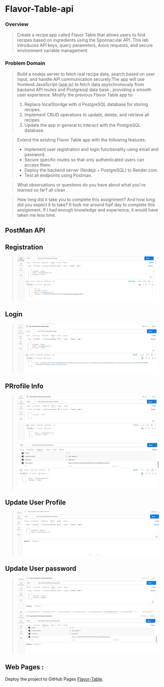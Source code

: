 # Flavor-Table-api





### Overview  

>Create a recipe app called Flavor Table that allows users to find recipes based on ingredients using the Spoonacular API. This lab introduces API keys, query parameters, Axios requests, and secure environment variable management.


### Problem Domain  
>Build a nodejs server to fetch real recipe data, search based on user input, and handle API communication securely.The app will use frontend JavaScript (app.js) to fetch data asynchronously from backend API routes and Postgresql data base , providing a smooth user experience.
Modify the previous Flavor Table app to:
>1. Replace IocalStordge with d PostgreSQL database for storing recipes.
>2. Implement CRUD operations to update, delete, and retrieve all recipes.
>3. Update the app in general to interact with the PostgreSQL database.

>Extend the existing Flavor Table app with the following features:
>- Implement user registration and login functionality using email and password.
>- Secure specific routes so that only authenticated users can access them.
>- Deploy the backend server (Nodejs + PostgreSQL) to Render.com.
>- Test all endpoints using Postman.



>What observations or questions do you have about what you've learned so far?
>all clean .

> How long did it take you to complete this assignment? And how long did you expect it to take?
>It took me around half day  to complete this assignment. If I had enough knowledge and experience, it would have taken me less time.
>

## PostMan API

## Registration 
>![LRegistration ](images/regiterPostMan.jpg)

## Login 
>![Sigin ](images/loginPostMan.jpg)

## PRrofile Info  
>![PRrofile Info  ](images/profileInfoPostmanBody.jpg)
>![PRrofile Info  ](images/profileInfoPostmanHeader.jpg)


## Update User Profile  
>![Update User Profile ](images/updateuserprofileBody.jpg)


## Update User password  
>![Update User password  ](images/updatepasswordBody.jpg)
>![Update User password  ](images/updatepasswordHeader.jpg)

## Web Pages  : 
 Deploy the project to GitHub Pages [Flavor-Table](https://oquraan.github.io/Flavor-Table-api/ "").
